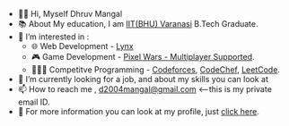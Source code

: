 - 👋🥺 Hi, Myself Dhruv Mangal
- 📚 About My education, I am [IIT(BHU) Varanasi](https://iitbhu.ac.in/) B.Tech Graduate.
- 👀 I’m interested in :
  * 🌐 Web Development - [Lynx]()
  * 🎮 Game Development - [Pixel Wars - Multiplayer Supported]().
  * 👨🏼‍💻 Competitve Programming - [Codeforces](https://codeforces.com/profile/Kirito8055), [CodeChef](https://www.codechef.com/users/kirito8055), [LeetCode](https://leetcode.com/Dhruv_M1304/).
- 🌱 I’m currently looking for a job, and about my skills you can look at 
- 📫 How to reach me , d2004mangal@gmail.com <--this is my private email ID.
- 🔗 For more information you can look at my profile, just [click here](https://kirito8055.github.io/portfolio/).
<!---
Kirito8055/Kirito8055 is a ✨ special ✨ repository because its `README.md` (this file) appears on your GitHub profile.
You can click the Preview link to take a look at your changes.
--->
